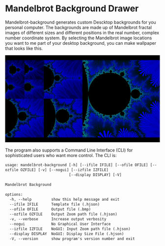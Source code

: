 # Mandelbrot Background Drawer

Mandelbrot-background generates custom Descktop backgrounds for you personal computer.  The backgrounds
are made up of Mandelbrot fractal images of different sizes and different positions in the real number, complex
number coordinate system.   By selecting the Mandelbrot image locations you want to me part of your desktop
background, you can make wallpaper that looks like this.

<img src="snap/gui/sz1920x1080.png">

The program also supports a Command Line Interface (CLI) for sophisticated users who want more control.
The CLI is:
```
usage: mandelbrot-background [-h] [--ifile IFILE] [--ofile OFILE] [--ozfile OZFILE] [-v] [--nogui] [--izfile IZFILE]
                             [--display DISPLAY] [-V]

Mandelbrot Background

options:
  -h, --help         show this help message and exit
  --ifile IFILE      Template file (.hjson)
  --ofile OFILE      Output file (.bmp)
  --ozfile OZFILE    Output Zoom path file (.hjson)
  -v, --verbose      Increase output verbosity
  --nogui            No Graphical User Interface
  --izfile IZFILE    NoGUI: Input Zoom path file (.hjson)
  --display DISPLAY  NoGUI: Display Size File (.hjson)
  -V, --version      show program's version number and exit
```



